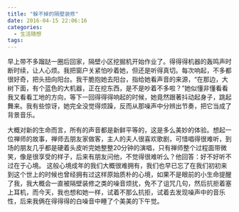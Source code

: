 ```yaml
---
title: "躲不掉的隔壁装修"
date: 2016-04-15 22:06:16
categories:
  - 生活随想
tags:
---
```


早上带不多蹓跶一圈后回家，隔壁小区挖掘机开始作业了。得得得机器的轰鸣声时断时续，让人心烦。我把窗户关紧怕吵着她，但还是听得真切。每次响起，不多都很好奇，把头扭向阳台。我干脆抱她去阳台，指给她看声音的来源，“在那边，大树下面，有个蓝色的大机器，正在挖东西，是不是吵着不多啦？”她似懂非懂看看我又看看工地的方向，等下一回得得得响起的时候，她竟然跟著抖动起身子，跳起舞来。我有些惊讶，她完全没觉得烦躁，反而从那噪声中分辨出节奏，把它当成了背景音乐。 

大概对新的生命而言，所有的声音都是新鲜平等的，这是多么美妙的体验。想起一位禅师的故事，禅师去朋友家做客，主人的夫人很喜欢歌剧，可惜唱得很难听，到场的朋友几乎都是硬着头皮听完她整整20分钟的演唱，只有禅师整个过程面带微笑，像是很享受的样子，后来有朋友问他，不觉得很难听么？他回答：好不好听不过在于心境。 这般心境成年的我们大概很难拥有，我们也早已忘了在我们初初来到这个世上的时候也曾经拥有过这样原始质朴的心境，如果不是眼前的小生命提醒了我，我大概会一直被隔壁装修之类的噪音烦扰，免不了诅咒几句，然后抗拒着塞上耳机，而今天，我也想和她一样，试着不那么抗拒，试着去发现噪声中的音乐性，后来我俩在得得得的白噪音中睡了个美美的下午觉。